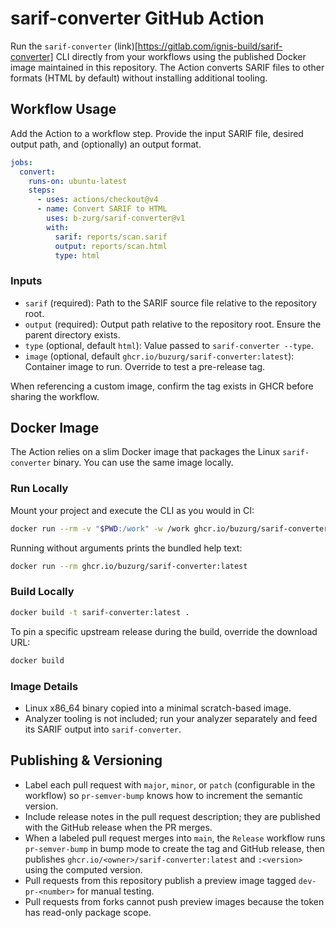 # sarif-converter GitHub Action

Run the `sarif-converter` (link)[https://gitlab.com/ignis-build/sarif-converter] CLI directly from your workflows using the published Docker image maintained in this repository. The Action converts SARIF files to other formats (HTML by default) without installing additional tooling.

## Workflow Usage

Add the Action to a workflow step. Provide the input SARIF file, desired output path, and (optionally) an output format.

```yaml
jobs:
  convert:
    runs-on: ubuntu-latest
    steps:
      - uses: actions/checkout@v4
      - name: Convert SARIF to HTML
        uses: b-zurg/sarif-converter@v1
        with:
          sarif: reports/scan.sarif
          output: reports/scan.html
          type: html
```

### Inputs

- `sarif` (required): Path to the SARIF source file relative to the repository root.
- `output` (required): Output path relative to the repository root. Ensure the parent directory exists.
- `type` (optional, default `html`): Value passed to `sarif-converter --type`.
- `image` (optional, default `ghcr.io/buzurg/sarif-converter:latest`): Container image to run. Override to test a pre-release tag.

When referencing a custom image, confirm the tag exists in GHCR before sharing the workflow.

## Docker Image

The Action relies on a slim Docker image that packages the Linux `sarif-converter` binary. You can use the same image locally.

### Run Locally

Mount your project and execute the CLI as you would in CI:

```bash
docker run --rm -v "$PWD:/work" -w /work ghcr.io/buzurg/sarif-converter:latest --type html input.sarif output.html
```

Running without arguments prints the bundled help text:

```bash
docker run --rm ghcr.io/buzurg/sarif-converter:latest
```

### Build Locally

```bash
docker build -t sarif-converter:latest .
```

To pin a specific upstream release during the build, override the download URL:

```bash
docker build
```

### Image Details

- Linux x86_64 binary copied into a minimal scratch-based image.
- Analyzer tooling is not included; run your analyzer separately and feed its SARIF output into `sarif-converter`.

## Publishing & Versioning

- Label each pull request with `major`, `minor`, or `patch` (configurable in the workflow) so `pr-semver-bump` knows how to increment the semantic version.
- Include release notes in the pull request description; they are published with the GitHub release when the PR merges.
- When a labeled pull request merges into `main`, the `Release` workflow runs `pr-semver-bump` in bump mode to create the tag and GitHub release, then publishes `ghcr.io/<owner>/sarif-converter:latest` and `:<version>` using the computed version.
- Pull requests from this repository publish a preview image tagged `dev-pr-<number>` for manual testing.
- Pull requests from forks cannot push preview images because the token has read-only package scope.

